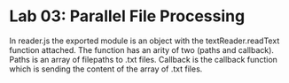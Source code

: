 # Lab 03: Parallel File Processing

In reader.js the exported module is an object with the textReader.readText function attached. The function has an arity of two (paths and callback). Paths is an array of filepaths to .txt files. Callback is the callback function which is sending the content of the array of .txt files.